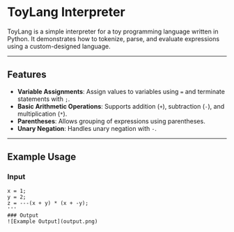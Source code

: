 # ToyLang Interpreter

ToyLang is a simple interpreter for a toy programming language written in Python. It demonstrates how to tokenize, parse, and evaluate expressions using a custom-designed language.

---

## Features

- **Variable Assignments**: Assign values to variables using `=` and terminate statements with `;`.
- **Basic Arithmetic Operations**: Supports addition (`+`), subtraction (`-`), and multiplication (`*`).
- **Parentheses**: Allows grouping of expressions using parentheses.
- **Unary Negation**: Handles unary negation with `-`.

---

## Example Usage

### Input
```plaintext
x = 1;
y = 2;
z = ---(x + y) * (x + -y);
'''
### Output
![Example Output](output.png)


